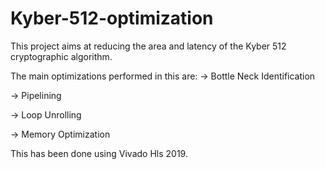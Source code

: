 # Kyber-512-optimization

This project aims at reducing the area and latency of the Kyber 512 cryptographic algorithm.

The main optimizations performed in this are:
-> Bottle Neck Identification

-> Pipelining

-> Loop Unrolling

-> Memory Optimization


This has been done using Vivado Hls 2019.
